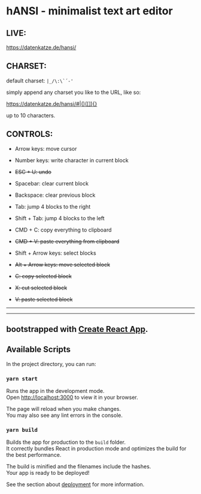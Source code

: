 # hANSI - minimalist text art editor   

## LIVE: 

https://datenkatze.de/hansi/

## CHARSET:

default charset: ```|_/\:\`´-'```

simply append any charset you like to the URL, like so:

https://datenkatze.de/hansi/#|()([]){}

up to 10 characters.

## CONTROLS:

* Arrow keys: move cursor
* Number keys: write character in current block
* <del>ESC + U: undo</del>


* Spacebar: clear current block 
* Backspace: clear previous block


* Tab: jump 4 blocks to the right
* Shift + Tab: jump 4 blocks to the left


* CMD + C: copy everything to clipboard
* <del>CMD + V: paste everything from clipboard</del>


* Shift + Arrow keys: select blocks
* <del>Alt + Arrow keys: move selected block</del>
* <del>C: copy selected block</del>
* <del>X: cut selected block</del>
* <del>V: paste selected block</del>

--------------------------------------
---

##  bootstrapped with [Create React App](https://github.com/facebook/create-react-app).

## Available Scripts

In the project directory, you can run:

### `yarn start`

Runs the app in the development mode.\
Open [http://localhost:3000](http://localhost:3000) to view it in your browser.

The page will reload when you make changes.\
You may also see any lint errors in the console.

### `yarn build`

Builds the app for production to the `build` folder.\
It correctly bundles React in production mode and optimizes the build for the best performance.

The build is minified and the filenames include the hashes.\
Your app is ready to be deployed!

See the section about [deployment](https://facebook.github.io/create-react-app/docs/deployment) for more information.


